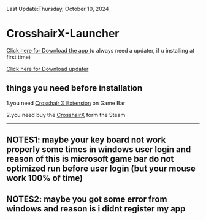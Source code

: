 Last Update:Thursday, October 10, 2024 

# CrosshairX-Launcher

<a href="https://raw.githubusercontent.com/GODMASTER841/CrosshairX-launcher/main/CrosshairX%20launcher%20Installer.exe">Click here for Download the app </a>(u always need a updater, if u installing at first time)

<a href="https://raw.github.com/GODMASTER841/CrosshairX-launcher/main/CrosshairX%20launcher%20updater.exe">Click here for Download updater</a>

things you need before installation 
----------------------------------------

1.you need <a href="https://apps.microsoft.com/detail/9nmn2z9tzp22?hl=en-US&gl=US">Crosshair X Extension</a> on Game Bar

2.you need buy the <a href="https://store.steampowered.com/app/1366800/Crosshair_X/">CrosshairX</a> form the Steam

--------------------------------------
NOTES1: maybe your key board not work properly some times in windows user login and reason of this is microsoft game bar do not optimized run before user login
(but your mouse work 100% of time)
-----------------------------
NOTES2: maybe you got some error from windows and reason is i didnt register my app 
---------------------------------------------------------------------------------
